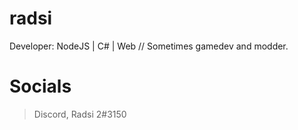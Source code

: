 # radsi
Developer: NodeJS | C# | Web // Sometimes gamedev and modder.

# Socials
> Discord, Radsi 2#3150 <br />
